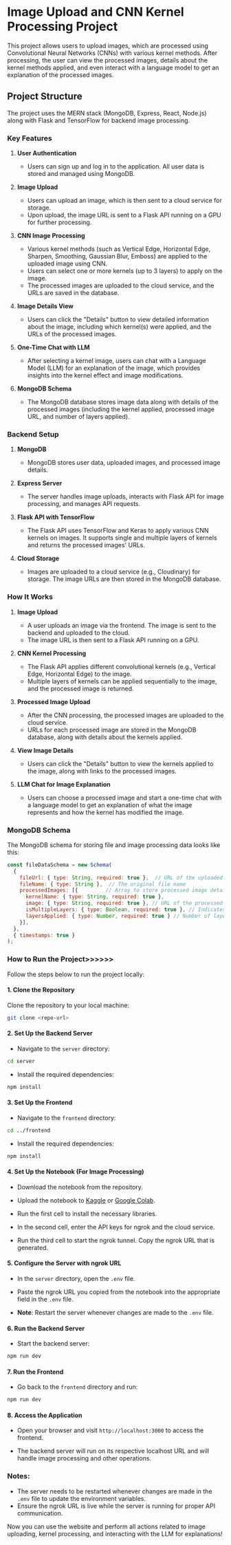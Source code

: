# Image Upload and CNN Kernel Processing Project

This project allows users to upload images, which are processed using Convolutional Neural Networks (CNNs) with various kernel methods. After processing, the user can view the processed images, details about the kernel methods applied, and even interact with a language model to get an explanation of the processed images.

## Project Structure

The project uses the MERN stack (MongoDB, Express, React, Node.js) along with Flask and TensorFlow for backend image processing.

### Key Features

1. **User Authentication**
   - Users can sign up and log in to the application. All user data is stored and managed using MongoDB.

2. **Image Upload**
   - Users can upload an image, which is then sent to a cloud service for storage.
   - Upon upload, the image URL is sent to a Flask API running on a GPU for further processing.

3. **CNN Image Processing**
   - Various kernel methods (such as Vertical Edge, Horizontal Edge, Sharpen, Smoothing, Gaussian Blur, Emboss) are applied to the uploaded image using CNN.
   - Users can select one or more kernels (up to 3 layers) to apply on the image.
   - The processed images are uploaded to the cloud service, and the URLs are saved in the database.

4. **Image Details View**
   - Users can click the "Details" button to view detailed information about the image, including which kernel(s) were applied, and the URLs of the processed images.

5. **One-Time Chat with LLM**
   - After selecting a kernel image, users can chat with a Language Model (LLM) for an explanation of the image, which provides insights into the kernel effect and image modifications.

6. **MongoDB Schema**
   - The MongoDB database stores image data along with details of the processed images (including the kernel applied, processed image URL, and number of layers applied).

### Backend Setup

1. **MongoDB**
   - MongoDB stores user data, uploaded images, and processed image details.

2. **Express Server**
   - The server handles image uploads, interacts with Flask API for image processing, and manages API requests.

3. **Flask API with TensorFlow**
   - The Flask API uses TensorFlow and Keras to apply various CNN kernels on images. It supports single and multiple layers of kernels and returns the processed images' URLs.

4. **Cloud Storage**
   - Images are uploaded to a cloud service (e.g., Cloudinary) for storage. The image URLs are then stored in the MongoDB database.

### How It Works

1. **Image Upload**
   - A user uploads an image via the frontend. The image is sent to the backend and uploaded to the cloud.
   - The image URL is then sent to a Flask API running on a GPU.

2. **CNN Kernel Processing**
   - The Flask API applies different convolutional kernels (e.g., Vertical Edge, Horizontal Edge) to the image.
   - Multiple layers of kernels can be applied sequentially to the image, and the processed image is returned.

3. **Processed Image Upload**
   - After the CNN processing, the processed images are uploaded to the cloud service.
   - URLs for each processed image are stored in the MongoDB database, along with details about the kernels applied.

4. **View Image Details**
   - Users can click the "Details" button to view the kernels applied to the image, along with links to the processed images.

5. **LLM Chat for Image Explanation**
   - Users can choose a processed image and start a one-time chat with a language model to get an explanation of what the image represents and how the kernel has modified the image.

### MongoDB Schema

The MongoDB schema for storing file and image processing data looks like this:

```js
const fileDataSchema = new Schema(
  {
    fileUrl: { type: String, required: true },  // URL of the uploaded image on Cloudinary
    fileName: { type: String },  // The original file name
    processedImages: [{         // Array to store processed image details
      kernelName: { type: String, required: true },
      image: { type: String, required: true }, // URL of the processed image
      isMultipleLayers: { type: Boolean, required: true }, // Indicates if multiple layers were used
      layersApplied: { type: Number, required: true } // Number of layers applied
    }],
  },
  { timestamps: true }
);
```





### How to Run the Project>>>>>>

Follow the steps below to run the project locally:

#### 1. Clone the Repository

Clone the repository to your local machine:

```bash
git clone <repo-url>
```

#### 2. Set Up the Backend Server

- Navigate to the `server` directory:

```bash
cd server
```

- Install the required dependencies:

```bash
npm install
```

#### 3. Set Up the Frontend

- Navigate to the `frontend` directory:

```bash
cd ../frontend
```

- Install the required dependencies:

```bash
npm install
```

#### 4. Set Up the Notebook (For Image Processing)

- Download the notebook from the repository.

- Upload the notebook to [Kaggle](https://www.kaggle.com/) or [Google Colab](https://colab.research.google.com/).

- Run the first cell to install the necessary libraries.

- In the second cell, enter the API keys for ngrok and the cloud service.

- Run the third cell to start the ngrok tunnel. Copy the ngrok URL that is generated.

#### 5. Configure the Server with ngrok URL

- In the `server` directory, open the `.env` file.

- Paste the ngrok URL you copied from the notebook into the appropriate field in the `.env` file.

- **Note**: Restart the server whenever changes are made to the `.env` file.

#### 6. Run the Backend Server

- Start the backend server:

```bash
npm run dev
```

#### 7. Run the Frontend

- Go back to the `frontend` directory and run:

```bash
npm run dev
```

#### 8. Access the Application

- Open your browser and visit `http://localhost:3000` to access the frontend.

- The backend server will run on its respective localhost URL and will handle image processing and other operations.

### Notes:
- The server needs to be restarted whenever changes are made in the `.env` file to update the environment variables.
- Ensure the ngrok URL is live while the server is running for proper API communication.

Now you can use the website and perform all actions related to image uploading, kernel processing, and interacting with the LLM for explanations!

